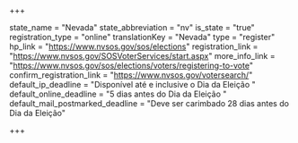 +++

state_name = "Nevada"
state_abbreviation = "nv"
is_state = "true"
registration_type = "online"
translationKey = "Nevada"
type = "register"
hp_link = "https://www.nvsos.gov/sos/elections"
registration_link = "https://www.nvsos.gov/SOSVoterServices/start.aspx"
more_info_link = "https://www.nvsos.gov/sos/elections/voters/registering-to-vote"
confirm_registration_link = "https://www.nvsos.gov/votersearch/"
default_ip_deadline = "Disponível até e inclusive o Dia da Eleição "
default_online_deadline = "5 dias antes do Dia da Eleição "
default_mail_postmarked_deadline = "Deve ser carimbado 28 dias antes do Dia da Eleição"

+++